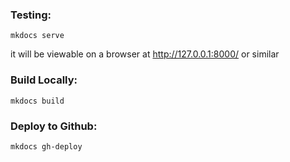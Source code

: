### Testing:

```
mkdocs serve
```

it will be viewable on a browser at http://127.0.0.1:8000/ or similar

### Build Locally:

```
mkdocs build
```

### Deploy to Github:

```
mkdocs gh-deploy
```

